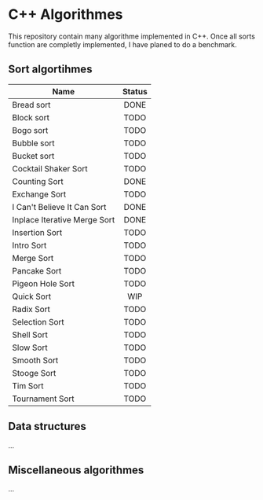 # C++ Algorithmes
This repository contain many algorithme implemented in C++.
Once all sorts function are completly implemented, I have planed to do a benchmark.


## Sort algortihmes

|           **Name**           | **Status** |
|------------------------------|:----------:|
| Bread sort                   | DONE       |
| Block sort                   | TODO       |
| Bogo sort                    | TODO       |
| Bubble sort                  | TODO       |
| Bucket sort                  | TODO       |
| Cocktail Shaker Sort         | TODO       |
| Counting Sort                | DONE       |
| Exchange Sort                | TODO       |
| I Can't Believe It Can Sort  | DONE       |
| Inplace Iterative Merge Sort | DONE       |
| Insertion Sort               | TODO       |
| Intro Sort                   | TODO       |
| Merge Sort                   | TODO       |
| Pancake Sort                 | TODO       |
| Pigeon Hole Sort             | TODO       |
| Quick Sort                   | WIP        |
| Radix Sort                   | TODO       |
| Selection Sort               | TODO       |
| Shell Sort                   | TODO       |
| Slow Sort                    | TODO       |
| Smooth Sort                  | TODO       |
| Stooge Sort                  | TODO       |
| Tim Sort                     | TODO       |
| Tournament Sort              | TODO       |


## Data structures
...

## Miscellaneous algorithmes
...
